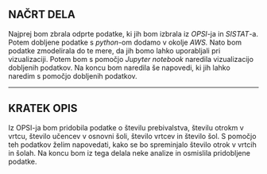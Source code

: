 ## NAČRT DELA

Najprej bom zbrala odprte podatke, ki jih bom izbrala iz *OPSI*-ja in *SISTAT*-a. Potem dobljene podatke s *python*-om dodamo v okolje *AWS.*  Nato bom podatke zmodelirala do te mere, da jih bomo lahko uporabljali pri vizualizaciji. Potem bom s pomočjo *Jupyter notebook* naredila vizualizacijo dobljenih podatkov. Na koncu bom naredila še napovedi, ki jih lahko naredim s pomočjo dobljenih podatkov.

---

## KRATEK OPIS

Iz OPSI-ja bom pridobila podatke o številu prebivalstva, številu otrokm v vrtcu, število učencev v osnovni šoli, število vrtcev in število šol. S pomočjo teh podatkov želim napovedati, kako se bo spreminjalo število otrok v vrtcih in šolah. Na koncu bom iz tega delala neke analize in osmislila pridobljene podatke.
